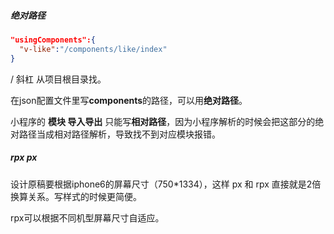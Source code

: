 ##### 绝对路径

```json
"usingComponents":{
  "v-like":"/components/like/index"
}
```

/  斜杠  从项目根目录找。

在json配置文件里写**components**的路径，可以用**绝对路径**。

小程序的 **模块 导入导出** 只能写**相对路径**，因为小程序解析的时候会把这部分的绝对路径当成相对路径解析，导致找不到对应模块报错。



##### rpx  px

设计原稿要根据iphone6的屏幕尺寸（750*1334），这样 px 和 rpx 直接就是2倍换算关系。写样式的时候更简便。

rpx可以根据不同机型屏幕尺寸自适应。